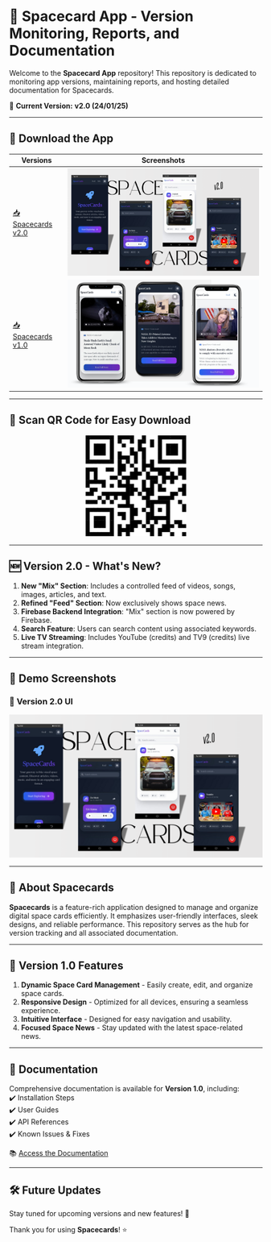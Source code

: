 # 🚀 Spacecard App - Version Monitoring, Reports, and Documentation

Welcome to the **Spacecard App** repository! This repository is dedicated to monitoring app versions, maintaining reports, and hosting detailed documentation for Spacecards.  

📅 **Current Version:** **v2.0 (24/01/25)**  

---

## 📲 Download the App  

| **Versions** | **Screenshots** |
|-------------|---------------|
| [📥 Spacecards v2.0](https://github.com/Sushanth-Hebri/Spacecard-App-Versions-CP/raw/main/Spacecards-v2.0/spacecard2.apk) | ![v2](https://github.com/Sushanth-Hebri/Spacecard-App-Versions-CP/blob/main/v2.png) |
| [📥 Spacecards v1.0](https://github.com/Sushanth-Hebri/Spacecard-App-Versions-CP/raw/main/Spacecards-v1.0/releases/spacecards-v1.apk) | ![v1](https://github.com/Sushanth-Hebri/Spacecard-App-Versions-CP/blob/main/v11.png) |

---

## 📡 **Scan QR Code for Easy Download**
<p align="center">
  <img src="https://github.com/Sushanth-Hebri/Spacecard-App-Versions-CP/blob/main/5bjzv9pk-400.png" width="200">
</p>

---

## 🆕 **Version 2.0 - What's New?**  
1. **New "Mix" Section**: Includes a controlled feed of videos, songs, images, articles, and text.  
2. **Refined "Feed" Section**: Now exclusively shows space news.  
3. **Firebase Backend Integration**: "Mix" section is now powered by Firebase.  
4. **Search Feature**: Users can search content using associated keywords.  
5. **Live TV Streaming**: Includes YouTube (credits) and TV9 (credits) live stream integration.

---

## 📸 **Demo Screenshots**

### 🔹 **Version 2.0 UI**
![v1](https://github.com/Sushanth-Hebri/Spacecard-App-Versions-CP/blob/main/v2.png)

---

## 🚀 **About Spacecards**
**Spacecards** is a feature-rich application designed to manage and organize digital space cards efficiently. It emphasizes user-friendly interfaces, sleek designs, and reliable performance. This repository serves as the hub for version tracking and all associated documentation.

---

## 📝 **Version 1.0 Features**
1. **Dynamic Space Card Management** - Easily create, edit, and organize space cards.  
2. **Responsive Design** - Optimized for all devices, ensuring a seamless experience.  
3. **Intuitive Interface** - Designed for easy navigation and usability.  
4. **Focused Space News** - Stay updated with the latest space-related news.  

---

## 📄 **Documentation**
Comprehensive documentation is available for **Version 1.0**, including:  
✔️ Installation Steps  
✔️ User Guides  
✔️ API References  
✔️ Known Issues & Fixes  

📚 [Access the Documentation](https://github.com/Sushanth-Hebri/Spacecard-App-Versions-CP/blob/main/Explore%20Spacecards%20v1.0%20Features.docx)

---

## 🛠 **Future Updates**
Stay tuned for upcoming versions and new features! 🚀  

Thank you for using **Spacecards**! ⭐  

